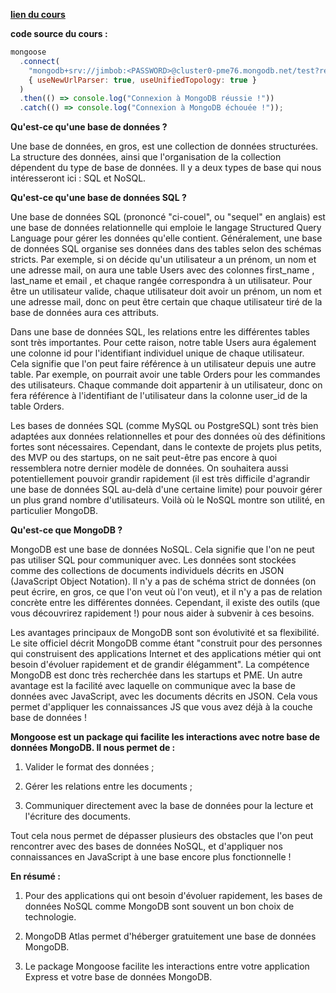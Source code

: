 [**lien du cours**](https://openclassrooms.com/fr/courses/6390246-passez-au-full-stack-avec-node-js-express-et-mongodb/6466348-configurez-votre-base-de-donnees)

**code source du cours :**

```js
mongoose
  .connect(
    "mongodb+srv://jimbob:<PASSWORD>@cluster0-pme76.mongodb.net/test?retryWrites=true&w=majority",
    { useNewUrlParser: true, useUnifiedTopology: true }
  )
  .then(() => console.log("Connexion à MongoDB réussie !"))
  .catch(() => console.log("Connexion à MongoDB échouée !"));
```

**Qu'est-ce qu'une base de données ?**

Une base de données, en gros, est une collection de données structurées. La structure des données, ainsi que l'organisation de la collection dépendent du type de base de données. Il y a deux types de base qui nous intéresseront ici : SQL et NoSQL.

**Qu'est-ce qu'une base de données SQL ?**

Une base de données SQL (prononcé "ci-couel", ou "sequel" en anglais) est une base de données relationnelle qui emploie le langage Structured Query Language pour gérer les données qu'elle contient. Généralement, une base de données SQL organise ses données dans des tables selon des schémas stricts. Par exemple, si on décide qu'un utilisateur a un prénom, un nom et une adresse mail, on aura une table Users avec des colonnes first_name , last_name et email , et chaque rangée correspondra à un utilisateur. Pour être un utilisateur valide, chaque utilisateur doit avoir un prénom, un nom et une adresse mail, donc on peut être certain que chaque utilisateur tiré de la base de données aura ces attributs.

Dans une base de données SQL, les relations entre les différentes tables sont très importantes. Pour cette raison, notre table Users aura également une colonne id pour l'identifiant individuel unique de chaque utilisateur. Cela signifie que l'on peut faire référence à un utilisateur depuis une autre table. Par exemple, on pourrait avoir une table Orders pour les commandes des utilisateurs. Chaque commande doit appartenir à un utilisateur, donc on fera référence à l'identifiant de l'utilisateur dans la colonne user_id de la table Orders.

Les bases de données SQL (comme MySQL ou PostgreSQL) sont très bien adaptées aux données relationnelles et pour des données où des définitions fortes sont nécessaires. Cependant, dans le contexte de projets plus petits, des MVP ou des startups, on ne sait peut-être pas encore à quoi ressemblera notre dernier modèle de données. On souhaitera aussi potentiellement pouvoir grandir rapidement (il est très difficile d'agrandir une base de données SQL au-delà d'une certaine limite) pour pouvoir gérer un plus grand nombre d'utilisateurs. Voilà où le NoSQL montre son utilité, en particulier MongoDB.

**Qu'est-ce que MongoDB ?**

MongoDB est une base de données NoSQL. Cela signifie que l'on ne peut pas utiliser SQL pour communiquer avec. Les données sont stockées comme des collections de documents individuels décrits en JSON (JavaScript Object Notation). Il n'y a pas de schéma strict de données (on peut écrire, en gros, ce que l'on veut où l'on veut), et il n'y a pas de relation concrète entre les différentes données. Cependant, il existe des outils (que vous découvrirez rapidement !) pour nous aider à subvenir à ces besoins.

Les avantages principaux de MongoDB sont son évolutivité et sa flexibilité. Le site officiel décrit MongoDB comme étant "construit pour des personnes qui construisent des applications Internet et des applications métier qui ont besoin d'évoluer rapidement et de grandir élégamment". La compétence MongoDB est donc très recherchée dans les startups et PME. Un autre avantage est la facilité avec laquelle on communique avec la base de données avec JavaScript, avec les documents décrits en JSON. Cela vous permet d'appliquer les connaissances JS que vous avez déjà à la couche base de données !

**Mongoose est un package qui facilite les interactions avec notre base de données MongoDB. Il nous permet de :**

1. Valider le format des données ;

2. Gérer les relations entre les documents ;

3. Communiquer directement avec la base de données pour la lecture et l'écriture des documents.

Tout cela nous permet de dépasser plusieurs des obstacles que l'on peut rencontrer avec des bases de données NoSQL, et d'appliquer nos connaissances en JavaScript à une base encore plus fonctionnelle !

**En résumé :**

1. Pour des applications qui ont besoin d'évoluer rapidement, les bases de données NoSQL comme MongoDB sont souvent un bon choix de technologie.

2. MongoDB Atlas permet d'héberger gratuitement une base de données MongoDB.

3. Le package Mongoose facilite les interactions entre votre application Express et votre base de données MongoDB.
